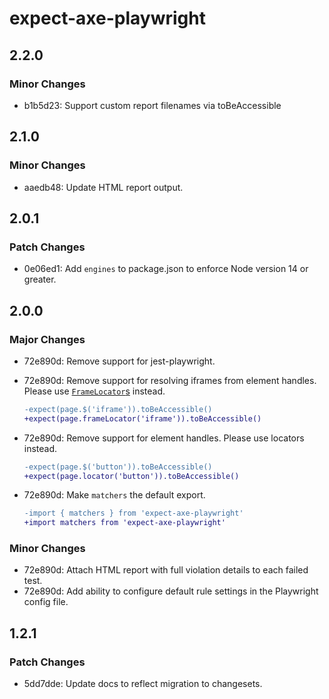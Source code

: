 # expect-axe-playwright

## 2.2.0

### Minor Changes

- b1b5d23: Support custom report filenames via toBeAccessible

## 2.1.0

### Minor Changes

- aaedb48: Update HTML report output.

## 2.0.1

### Patch Changes

- 0e06ed1: Add `engines` to package.json to enforce Node version 14 or greater.

## 2.0.0

### Major Changes

- 72e890d: Remove support for jest-playwright.
- 72e890d: Remove support for resolving iframes from element handles. Please use [`FrameLocator`s](https://playwright.dev/docs/api/class-framelocator) instead.

  ```diff
  -expect(page.$('iframe')).toBeAccessible()
  +expect(page.frameLocator('iframe')).toBeAccessible()
  ```

- 72e890d: Remove support for element handles. Please use locators instead.

  ```diff
  -expect(page.$('button')).toBeAccessible()
  +expect(page.locator('button')).toBeAccessible()
  ```

- 72e890d: Make `matchers` the default export.

  ```diff
  -import { matchers } from 'expect-axe-playwright'
  +import matchers from 'expect-axe-playwright'
  ```

### Minor Changes

- 72e890d: Attach HTML report with full violation details to each failed test.
- 72e890d: Add ability to configure default rule settings in the Playwright config file.

## 1.2.1

### Patch Changes

- 5dd7dde: Update docs to reflect migration to changesets.
